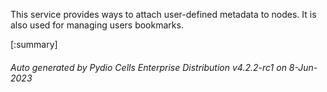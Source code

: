 






This service provides ways to attach user-defined metadata to nodes. It is also used for managing users bookmarks.

[:summary]

###### Auto generated by Pydio Cells Enterprise Distribution v4.2.2-rc1 on 8-Jun-2023
